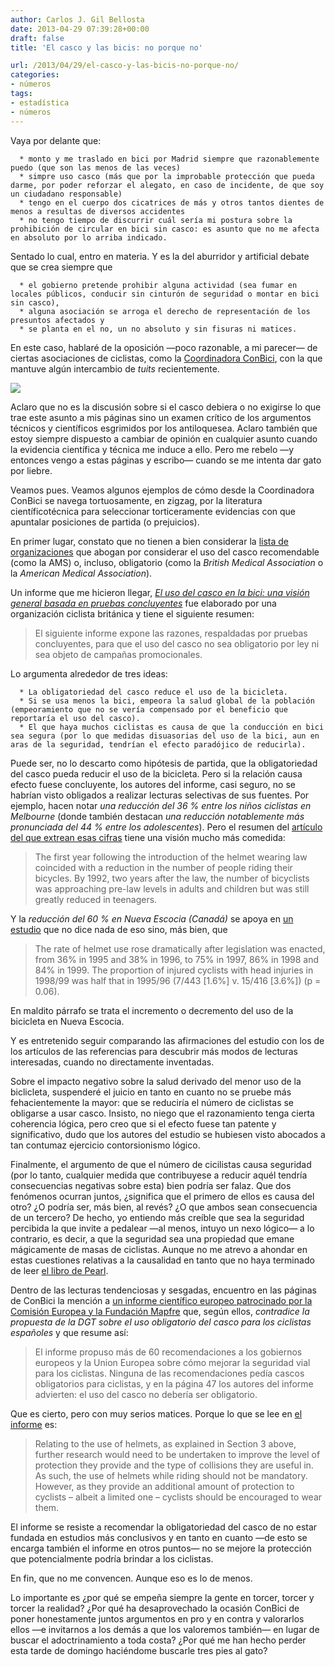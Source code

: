```yaml
---
author: Carlos J. Gil Bellosta
date: 2013-04-29 07:39:28+00:00
draft: false
title: 'El casco y las bicis: no porque no'

url: /2013/04/29/el-casco-y-las-bicis-no-porque-no/
categories:
- números
tags:
- estadística
- números
---
```


Vaya por delante que:



	  * monto y me traslado en bici por Madrid siempre que razonablemente puedo (que son las menos de las veces)
	  * simpre uso casco (más que por la improbable protección que pueda darme, por poder reforzar el alegato, en caso de incidente, de que soy un ciudadano responsable)
	  * tengo en el cuerpo dos cicatrices de más y otros tantos dientes de menos a resultas de diversos accidentes
	  * no tengo tiempo de discurrir cuál sería mi postura sobre la prohibición de circular en bici sin casco: es asunto que no me afecta en absoluto por lo arriba indicado.

Sentado lo cual, entro en materia. Y es la del aburridor y artificial debate que se crea siempre que

	  * el gobierno pretende prohibir alguna actividad (sea fumar en locales públicos, conducir sin cinturón de seguridad o montar en bici sin casco),
	  * alguna asociación se arroga el derecho de representación de los presuntos afectados y
	  * se planta en el no, un no absoluto y sin fisuras ni matices.

En este caso, hablaré de la oposición —poco razonable, a mi parecer— de ciertas asociaciones de ciclistas, como la [Coordinadora ConBici](http://www.conbici.org/), con la que mantuve algún intercambio de _tuits_ recientemente.

[![](/wp-uploads/2013/04/conbici.png)
](/wp-uploads/2013/04/conbici.png)

Aclaro que no es la discusión sobre si el casco debiera o no exigirse lo que trae este asunto a mis páginas sino un examen crítico de los argumentos técnicos y científicos esgrimidos por los antiloquesea. Aclaro también que estoy siempre dispuesto a cambiar de opinión en cualquier asunto cuando la evidencia científica y técnica me induce a ello. Pero me rebelo —y entonces vengo a estas páginas y escribo— cuando se me intenta dar gato por liebre.

Veamos pues. Veamos algunos ejemplos de cómo desde la Coordinadora ConBici se navega tortuosamente, en zigzag, por la literatura científicotécnica para seleccionar torticeramente evidencias con que apuntalar posiciones de partida (o prejuicios).

En primer lugar, constato que no tienen a bien considerar la [lista de organizaciones](http://en.wikipedia.org/wiki/Bicycle_helmet#Opinions_for_and_against_the_compulsion_or_strong_promotion_of_helmets) que abogan por considerar el uso del casco recomendable (como la AMS) o, incluso, obligatorio (como la _British Medical Association_ o la _American Medical Association_).

Un informe que me hicieron llegar, [_El uso del casco en la bici: una visión general basada en pruebas concluyentes_](http://t.co/cdNSZak0WH) fue elaborado por una organización ciclista británica y tiene el siguiente resumen:


<blockquote>El siguiente informe expone las razones, respaldadas por pruebas concluyentes, para que el uso del casco no sea obligatorio por ley ni sea objeto de campañas promocionales.</blockquote>


Lo argumenta alrededor de tres ideas:



	  * La obligatoriedad del casco reduce el uso de la bicicleta.
	  * Si se usa menos la bici, empeora la salud global de la población (empeoramiento que no se vería compensado por el beneficio que reportaría el uso del casco).
	  * El que haya muchos ciclistas es causa de que la conducción en bici sea segura (por lo que medidas disuasorias del uso de la bici, aun en aras de la seguridad, tendrían el efecto paradójico de reducirla).

Puede ser, no lo descarto como hipótesis de partida, que la obligatoriedad del casco pueda reducir el uso de la bicicleta. Pero si la relación causa efecto fuese concluyente, los autores del informe, casi seguro, no se habrían visto obligados a realizar lecturas selectivas de sus fuentes. Por ejemplo, hacen notar _una reducción del 36 % entre los niños ciclistas en Melbourne_ (donde también destacan _una reducción notablemente más pronunciada del 44 % entre los adolescentes_). Pero el resumen del [artículo del que extrean esas cifras](http://www.monash.edu.au/muarc/reports/muarc045.pdf) tiene una visión mucho más comedida:


<blockquote>The first year following the introduction of the helmet wearing law coincided with a reduction in the number of people riding their bicycles. By 1992, two years after the law, the number of bicyclists was approaching pre-law levels in adults and children but was still greatly reduced in teenagers.</blockquote>


Y la _reducción del 60 % en Nueva Escocia (Canadá)_ se apoya en [un estudio](http://www.cmaj.ca/content/166/5/592.full) que no dice nada de eso sino, más bien, que


<blockquote>The rate of helmet use rose dramatically after legislation was enacted, from 36% in 1995 and 38% in 1996, to 75% in 1997, 86% in 1998 and 84% in 1999. The proportion of injured cyclists with head injuries in 1998/99 was half that in 1995/96 (7/443 [1.6%] v. 15/416 [3.6%]) (p = 0.06).</blockquote>


En maldito párrafo se trata el incremento o decremento del uso de la bicicleta en Nueva Escocia.

Y es entretenido seguir comparando las afirmaciones del estudio con los de los artículos de las referencias para descubrir más modos de lecturas interesadas, cuando no directamente inventadas.

Sobre el impacto negativo sobre la salud derivado del menor uso de la biclicleta, suspenderé el juicio en tanto en cuanto no se pruebe más fehacientemente la mayor: que se reduciría el número de ciclistas se obligarse a usar casco. Insisto, no niego que el razonamiento tenga cierta coherencia lógica, pero creo que si el efecto fuese tan patente y significativo, dudo que los autores del estudio se hubiesen visto abocados a tan contumaz ejercicio contorsionismo lógico.

Finalmente, el argumento de que el número de cicilistas causa seguridad (por lo tanto, cualquier medida que contribuyese a reducir aquél tendría consecuencias negativas sobre esta) bien podría ser falaz. Que dos fenómenos ocurran juntos, ¿significa que el primero de ellos es causa del otro? ¿O podría ser, más bien, al revés? ¿O que ambos sean consecuencia de un tercero? De hecho, yo entiendo más creíble que sea la seguridad percibida la que invite a pedalear —al menos, intuyo un nexo lógico— a lo contrario, es decir, a que la seguridad sea una propiedad que emane mágicamente de masas de ciclistas. Aunque no me atrevo a ahondar en estas cuestiones relativas a la causalidad en tanto que no haya terminado de leer [el libro de Pearl](http://books.google.es/books/about/Causality.html?hl=es&id=wnGU_TsW3BQC).

Dentro de las lecturas tendenciosas y sesgadas, encuentro en las páginas de ConBici la mención a [un informe científico europeo patrocinado por la Comisión Europea y la Fundación Mapfre](http://www.conbici.org/joomla/index.php?option=com_content&view=article&id=1128:mafre-patrocina-un-estudio-europeo-que-desaconseja-la-obligatoriedad-del-casco&catid=18&Itemid=58) que, según ellos, _contradice la propuesta de la DGT sobre el uso obligatorio del casco para los ciclistas españoles_ y que resume así:


<blockquote>El informe propuso más de 60 recomendaciones a los gobiernos europeos y la Union Europea sobre cómo mejorar la seguridad vial para los ciclistas. Ninguna de las recomendaciones pedía cascos obligatorios para ciclistas, y en la página 47 los autores del informe advierten: el uso del casco no debería ser obligatorio.</blockquote>


Que es cierto, pero con muy serios matices. Porque lo que se lee en [el informe](http://www.etsc.eu/documents/scientific_review_of_cycling_safety_web.pdf) es:


<blockquote>Relating to the use of helmets, as explained in Section 3 above, further research would need to be undertaken to improve the level of protection they provide and the type of collisions they are useful in. As such, the use of helmets while riding should not be mandatory. However, as they provide an additional amount of protection to cyclists – albeit a limited one – cyclists should be encouraged to wear them.</blockquote>


El informe se resiste a recomendar la obligatoriedad del casco de no estar fundada en estudios más conclusivos y en tanto en cuanto —de esto se encarga también el informe en otros puntos— no se mejore la protección que potencialmente podría brindar a los ciclistas.

En fin, que no me convencen. Aunque eso es lo de menos.

Lo importante es ¿por qué se empeña siempre la gente en torcer, torcer y torcer la realidad? ¿Por qué ha desaprovechado la ocasión ConBici de poner honestamente juntos argumentos en pro y en contra y valorarlos ellos —e invitarnos a los demás a que los valoremos también— en lugar de buscar el adoctrinamiento a toda costa? ¿Por qué me han hecho perder esta tarde de domingo haciéndome buscarle tres pies al gato?
